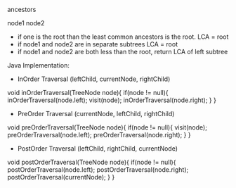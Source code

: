 ancestors

node1
node2

- if one is the root than the least common ancestors is the root. LCA = root
- if node1 and node2 are in separate subtrees LCA = root
- if node1 and node2 are both less than the root, return LCA of left subtree


Java Implementation:

- InOrder Traversal
(leftChild, currentNode, rightChild)

void inOrderTraversal(TreeNode node){
  if(node != null){
    inOrderTraversal(node.left);
    visit(node);
    inOrderTraversal(node.right);
  }
}

- PreOrder Traversal
(currentNode, leftChild, rightChild)

void preOrderTraversal(TreeNode node){
  if(node !=  null){
    visit(node);
    preOrderTraversal(node.left);
    preOrderTraversal(node.right);
  }
}

- PostOrder Traversal
  (leftChild, rightChild, currentNode)

void postOrderTraversal(TreeNode node){
  if(node != null){
    postOrderTraversal(node.left);
    postOrderTraversal(node.right);
    postOrderTraversal(currentNode);
  }
}
